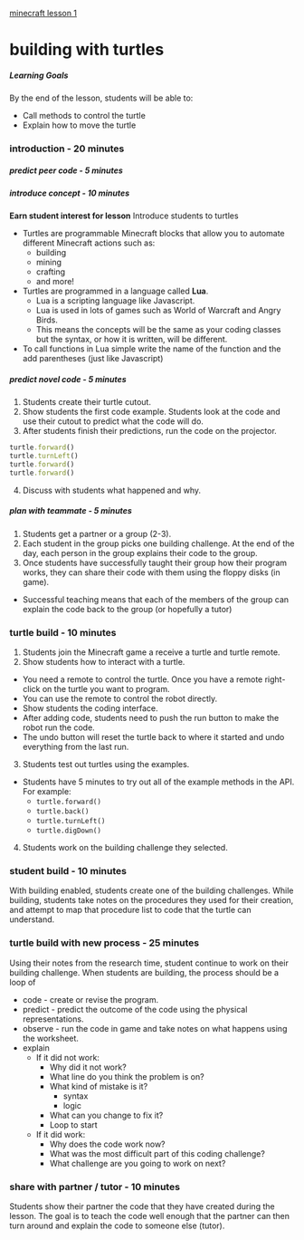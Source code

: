 [minecraft lesson 1](#done:10)

# building with turtles

##### Learning Goals
By the end of the lesson, students will be able to:
  - Call methods to control the turtle
  - Explain how to move the turtle

### introduction - 20 minutes

##### predict peer code - 5 minutes

##### introduce concept - 10 minutes
**Earn student interest for lesson**
Introduce students to turtles
  - Turtles are programmable Minecraft blocks that allow you to automate different Minecraft actions such as:
    - building
    - mining
    - crafting
    - and more!
  - Turtles are programmed in a language called **Lua**.
    - Lua is a scripting language like Javascript.
    - Lua is used in lots of games such as World of Warcraft and Angry Birds.
    - This means the concepts will be the same as your coding classes but the syntax, or how it is written, will be different.
  - To call functions in Lua simple write the name of the function and the add parentheses (just like Javascript)

##### predict novel code - 5 minutes
1. Students create their turtle cutout.
2. Show students the first code example. Students look at the code and use their cutout to predict what the code will do.
3. After students finish their predictions, run the code on the projector.
  ```ruby
  turtle.forward()
  turtle.turnLeft()
  turtle.forward()
  turtle.forward()
  ```
4. Discuss with students what happened and why.

##### plan with teammate - 5 minutes
1. Students get a partner or a group (2-3).
2. Each student in the group picks one building challenge. At the end of the day, each person in the group explains their code to the group.
3. Once students have successfully taught their group how their program works, they can share their code with them using the floppy disks (in game).
  - Successful teaching means that each of the members of the group can explain the code back to the group (or hopefully a tutor)

### turtle build - 10 minutes
1. Students join the Minecraft game a receive a turtle and turtle remote.
2. Show students how to interact with a turtle.
  - You need a remote to control the turtle. Once you have a remote right-click on the turtle you want to program.
  - You can use the remote to control the robot directly.
  - Show students the coding interface.
  - After adding code, students need to push the run button to make the robot run the code.
  - The undo button will reset the turtle back to where it started and undo everything from the last run.
3. Students test out turtles using the examples.
  - Students have 5 minutes to try out all of the example methods in the API. For example:
    - `turtle.forward()`
    - `turtle.back()`
    - `turtle.turnLeft()`
    - `turtle.digDown()`
4. Students work on the building challenge they selected.

### student build - 10 minutes
With building enabled, students create one of the building challenges. While building, students take notes on the procedures they used for their creation, and attempt to map that procedure list to code that the turtle can understand.

### turtle build with new process - 25 minutes
Using their notes from the research time, student continue to work on their building challenge. When students are building, the process should be a loop of
  - code - create or revise the program.
  - predict - predict the outcome of the code using the physical representations.
  - observe - run the code in game and take notes on what happens using the worksheet.
  - explain
    - If it did not work:
      - Why did it not work?
      - What line do you think the problem is on?
      - What kind of mistake is it?
        - syntax
        - logic
      - What can you change to fix it?
      - Loop to start
    - If it did work:
      - Why does the code work now?
      - What was the most difficult part of this coding challenge?
      - What challenge are you going to work on next?

### share with partner / tutor - 10 minutes
Students show their partner the code that they have created during the lesson. The goal is to teach the code well enough that the partner can then turn around and explain the code to someone else (tutor).
